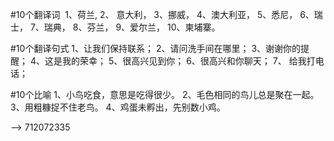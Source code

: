 #10个翻译词
 1、荷兰,
2、 意大利，
 3、挪威，
 4、澳大利亚，
 5、悉尼，
 6、瑞士，
 7、瑞典，
 8、芬兰，
 9、爱尔兰，
 10、柬埔寨。


#10个翻译句式
 1、让我们保持联系；
 2、请问洗手间在哪里；
 3、谢谢你的提醒；
 4、这是我的荣幸；
 5、很高兴见到你；
 6、很高兴和你聊天；
 7、 给我打电话；
 
 
#10个比喻
1、小鸟吃食，意思是吃得很少。
2、毛色相同的鸟儿总是聚在一起。
3、用粗糠捉不住老鸟。
4、鸡蛋未孵出，先别数小鸡。

--> 712072335
